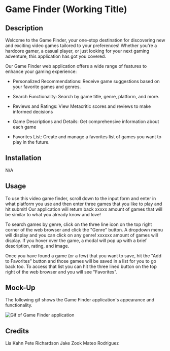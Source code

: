 # Game Finder (Working Title)

## Description

Welcome to the Game Finder, your one-stop destination for discovering new and exciting video games tailored to your preferences! Whether you're a hardcore gamer, a casual player, or just looking for your next gaming adventure, this application has got you covered.

Our Game Finder web application offers a wide range of features to enhance your gaming experience:

- Personalized Recommendations: Receive game suggestions based on your favorite games and genres.

- Search Functionality: Search by game title, genre, platform, and more.

- Reviews and Ratings: View Metacritic scores and reviews to make informed decisions

- Game Descriptions and Details: Get comprehensive information about each game

- Favorites List: Create and manage a favorites list of games you want to play in the future.

## Installation

N/A

## Usage

To use this video game finder, scroll down to the input form and enter in what platform you use and then enter three games that you like to play and hit submit! Our application will return back xxxxx amount of games that will be similar to what you already know and love!

To search games by genre, click on the three line icon on the top right corner of the web browser and click the "Genre" button. A dropdown menu will display and you can click on any genre! xxxxxx amount of games will display. If you hover over the game, a modal will pop up with a brief description, rating, and image.

Once you have found a game (or a few) that you want to save, hit the "Add to Favorites" button and those games will be saved in a list for you to go back too. To access that list you can hit the three lined button on the top right of the web browser and you will see "Favorites".

## Mock-Up

The following gif shows the Game Finder application's appearance and functionality.

![Gif of Game Finder application](./assets/images/#)

## Credits

Lia Kahn
Pete Richardson
Jake Zook
Mateo Rodriguez
